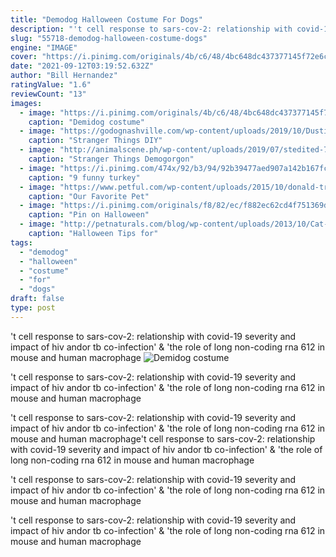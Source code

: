 ```yaml
---
title: "Demodog Halloween Costume For Dogs"
description: "'t cell response to sars-cov-2: relationship with covid-19 severity and impact of hiv andor tb co-infection' & 'the role of long non-coding rna 612 in mouse and human macrophage"
slug: "55718-demodog-halloween-costume-dogs"
engine: "IMAGE"
cover: "https://i.pinimg.com/originals/4b/c6/48/4bc648dc437377145f72e6c220103cfe.jpg"
date: "2021-09-12T03:19:52.632Z"
author: "Bill Hernandez"
ratingValue: "1.6"
reviewCount: "13"
images:
  - image: "https://i.pinimg.com/originals/4b/c6/48/4bc648dc437377145f72e6c220103cfe.jpg"
    caption: "Demidog costume"
  - image: "https://godognashville.com/wp-content/uploads/2019/10/DustinDartWall2.jpg"
    caption: "Stranger Things DIY"
  - image: "http://animalscene.ph/wp-content/uploads/2019/07/stedited-759x500.jpg"
    caption: "Stranger Things Demogorgon"
  - image: "https://i.pinimg.com/474x/92/b3/94/92b39477aed907a142b167fc5d26e2f8.jpg?nii=t"
    caption: "9 funny turkey"
  - image: "https://www.petful.com/wp-content/uploads/2015/10/donald-trump-dog-costume-2015-750x568.png"
    caption: "Our Favorite Pet"
  - image: "https://i.pinimg.com/originals/f8/82/ec/f882ec62cd4f751369de0993f789a884.jpg"
    caption: "Pin on Halloween"
  - image: "http://petnaturals.com/blog/wp-content/uploads/2013/10/Cat-devil-costume.jpg"
    caption: "Halloween Tips for"
tags:
  - "demodog"
  - "halloween"
  - "costume"
  - "for"
  - "dogs"
draft: false
type: post
---
```


't cell response to sars-cov-2: relationship with covid-19 severity and impact of hiv andor tb co-infection' & 'the role of long non-coding rna 612 in mouse and human macrophage
![Demidog costume](https://i.pinimg.com/originals/4b/c6/48/4bc648dc437377145f72e6c220103cfe.jpg "Demidog costume")

&#39;t cell response to sars-cov-2: relationship with covid-19 severity and impact of hiv andor tb co-infection&#39; &amp; &#39;the role of long non-coding rna 612 in mouse and human macrophage
<!--inArticleAds-->

<!--galleryOne-->

't cell response to sars-cov-2: relationship with covid-19 severity and impact of hiv andor tb co-infection' & 'the role of long non-coding rna 612 in mouse and human macrophage't cell response to sars-cov-2: relationship with covid-19 severity and impact of hiv andor tb co-infection' & 'the role of long non-coding rna 612 in mouse and human macrophage
<!--inArticleAds-->

<!--galleryTwo-->

't cell response to sars-cov-2: relationship with covid-19 severity and impact of hiv andor tb co-infection' & 'the role of long non-coding rna 612 in mouse and human macrophage
<!--galleryThree-->

't cell response to sars-cov-2: relationship with covid-19 severity and impact of hiv andor tb co-infection' & 'the role of long non-coding rna 612 in mouse and human macrophage